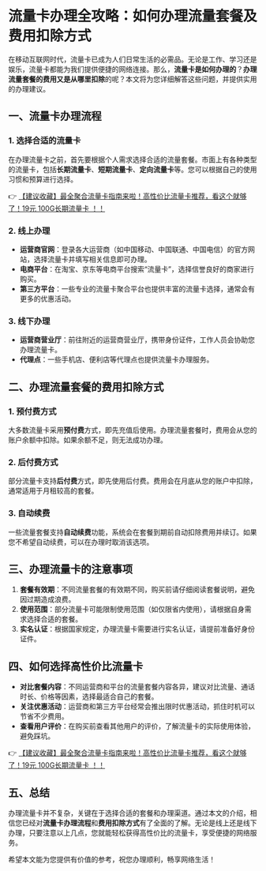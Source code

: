 # 流量卡办理全攻略：如何办理流量套餐及费用扣除方式

在移动互联网时代，流量卡已成为人们日常生活的必需品。无论是工作、学习还是娱乐，流量卡都能为我们提供便捷的网络连接。那么，**流量卡是如何办理的**？**办理流量套餐的费用又是从哪里扣除**的呢？本文将为您详细解答这些问题，并提供实用的办理建议。

## 一、流量卡办理流程

### 1. 选择合适的流量卡
在办理流量卡之前，首先要根据个人需求选择合适的流量套餐。市面上有各种类型的流量卡，包括**长期流量卡**、**短期流量卡**、**定向流量卡**等。您可以根据自己的使用习惯和预算进行选择。

👉 [【建议收藏】最全聚合流量卡指南来啦！高性价比流量卡推荐，看这个就够了！19元 100G长期流量卡 ！！](https://bit.ly/Liuliangka)

### 2. 线上办理
- **运营商官网**：登录各大运营商（如中国移动、中国联通、中国电信）的官方网站，选择流量卡并填写相关信息即可办理。
- **电商平台**：在淘宝、京东等电商平台搜索“流量卡”，选择信誉良好的商家进行购买。
- **第三方平台**：一些专业的流量卡聚合平台也提供丰富的流量卡选择，通常会有更多的优惠活动。

### 3. 线下办理
- **运营商营业厅**：前往附近的运营商营业厅，携带身份证件，工作人员会协助您办理流量卡。
- **代理点**：一些手机店、便利店等代理点也提供流量卡办理服务。

## 二、办理流量套餐的费用扣除方式

### 1. 预付费方式
大多数流量卡采用**预付费**方式，即先充值后使用。办理流量套餐时，费用会从您的账户余额中扣除。如果余额不足，则无法成功办理。

### 2. 后付费方式
部分流量卡支持**后付费**方式，即先使用后付费。费用会在月底从您的账户中扣除，通常适用于月租较高的套餐。

### 3. 自动续费
一些流量套餐支持**自动续费**功能，系统会在套餐到期前自动扣除费用并续订。如果您不希望自动续费，可以在办理时取消该选项。

## 三、办理流量卡的注意事项

1. **套餐有效期**：不同流量套餐的有效期不同，购买前请仔细阅读套餐说明，避免因过期造成浪费。
2. **使用范围**：部分流量卡可能限制使用范围（如仅限省内使用），请根据自身需求选择合适的套餐。
3. **实名认证**：根据国家规定，办理流量卡需要进行实名认证，请提前准备好身份证件。

## 四、如何选择高性价比流量卡

- **对比套餐内容**：不同运营商和平台的流量套餐内容各异，建议对比流量、通话时长、价格等因素，选择最适合自己的套餐。
- **关注优惠活动**：运营商和第三方平台经常会推出限时优惠活动，抓住时机可以节省不少费用。
- **查看用户评价**：在购买前查看其他用户的评价，了解流量卡的实际使用体验，避免踩坑。

👉 [【建议收藏】最全聚合流量卡指南来啦！高性价比流量卡推荐，看这个就够了！19元 100G长期流量卡 ！！](https://bit.ly/Liuliangka)

## 五、总结

办理流量卡并不复杂，关键在于选择合适的套餐和办理渠道。通过本文的介绍，相信您已经对**流量卡办理流程**和**费用扣除方式**有了全面的了解。无论是线上还是线下办理，只要注意以上几点，您就能轻松获得高性价比的流量卡，享受便捷的网络服务。

希望本文能为您提供有价值的参考，祝您办理顺利，畅享网络生活！